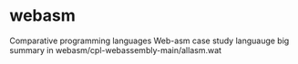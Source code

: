 # webasm

Comparative programming languages Web-asm case study languauge
big summary in webasm/cpl-webassembly-main/allasm.wat
